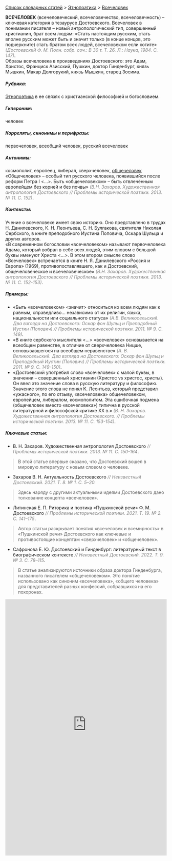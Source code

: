 <style>
st { color: Gray;
  font-style: italic;}
</style>

[Список словарных статей](https://thesaurus-dostoevsky.github.io/Thesaurus/) > [Этнопоэтика](ethnopoe.md) > [Всечеловек](всечеловек.md) 

**ВСЕЧЕЛОВЕК** (всечеловеческий,  всечеловечество, всечеловечность) – ключевая категория в тезаурусе Достоевского. Всечеловек в понимании писателя –  новый антропологический тип, совершенный христианин,  брат всем людям: «Стать настоящим русским, стать вполне русским может быть и значит только (в конце концов, это подчеркните) стать братом всех людей, всечеловеком если хотите»  <st>(Достоевский Ф. М. Полн. собр. соч.: В 30 т. Т. 26. Л.: Наука, 1984. С. 147)</st>.  
Образы всечеловека в произведениях Достоевского: это Адам,  Христос, Франциск Азисский, Пушкин, доктор Гинденбург, князь Мышкин, Макар Долгорукий,  князь Мышкин, старец Зосима.

##### Рубрика:
[Этнопоэтика](ethnopoe.md) в ее связях  с христианской философией и богословием.
##### Гипероним:
человек
##### Корреляты, синонимы и перифразы:
первочеловек, всеобщий человек, русский всечеловек
##### Антонимы:
космополит, европеец, либерал, сверхчеловек, [общечеловек](общечеловек.md)  
«Общечеловек» – особый тип русского человека, появившийся после реформ Петра I <…>. Быть «общечеловеком» – быть отвлечённым европейцем без корней и без почвы» <st>(В.Н. Захаров. Художественная антропология Достоевского // Проблемы исторической поэтики. 2013. № 11. С. 152)</st>.
##### Контексты:
Учение  о всечеловеке имеет свою историю. Оно представлено в трудах Н. Данилевского, К. Н. Леонтьева, С. Н. Булгакова,  святителя  Николая Сербского, в книге преподобного Иустина Поповича, Оскара Шульца и других авторов.  
«В современном богословии «всечеловеком» называют первочеловека Адама, который вобрал в себе всех людей, этим словом с большой буквы именуют Христа <…>. В этом втором смысле слово «Всечеловек» встречается в книге Н. Я. Данилевского «Россия и Европа» (1969), противопоставлявшего, как и Достоевский, общечеловеческое и всечеловеческое»  <st>(В.Н. Захаров. Художественная антропология Достоевского // Проблемы исторической поэтики. 2013. № 11. С. 152-153)</st>.
##### Примеры:
*	«Быть «всечеловеком» <значит> относиться ко всем людям как к 
равным, справедливо… независимо от их религии, языка, национальности или социального статуса» <st>(А.В. Великосельский. Два взгляда на Достоевского: Оскар фон Шульц и Преподобный Иустин (Попович) // Проблемы исторической поэтики. 2011. № 9. С. 149)</st>.
*	«В книге сербского мыслителя <…> «всечеловек» основывается на всеобщем равенстве, в отличие от сверхчеловека Ницше, основывавшегося на всеобщем неравенстве» <st>(А. В. Великосельский. Два взгляда на Достоевского: Оскар фон Шульц и Преподобный Иустин (Попович) // Проблемы исторической поэтики. 2011. № 9. С. 149-150)</st>.
* «Достоевский употребил слово «всечеловек» с малой буквы, в 
значении – совершенный христианин (Христос vs христос, христы). Он ввел это значение слова в русскую литературу и философию. Значение этого слова не понял К. Леонтьев, который представил «ужасного», по его отзыву, «всечеловека» общечеловеком, европейцем, либералом, космополитом. Эта ошибочная подмена (общечеловек вместо «всечеловека») типична в русской литературной и философской критике ХХ в.» <st>(В. Н. Захаров. Художественная антропология Достоевского. // Проблемы исторической поэтики. 2013. № 11. С. 153-154)</st>.
##### Ключевые статьи:
* В. Н. Захаров. Художественная антропология Достоевского <st>// Проблемы исторической поэтики. 2013. № 11. С.  150-164</st>.
> В этой статье впервые сказано, что Достоевский вошел в мировую литературу с новым словом о человеке.
* Захаров В. Н. Актуальность Достоевского <st>// Неизвестный 
Достоевский.  2021. Т. 8. № 1. С. 5–20.</st>
> Здесь наряду с другими актуальными идеями Достоевского дано толкование концепта «всечеловек».
*	Литинская Е. П. Риторика и поэтика «Пушкинской речи» Ф. М.
Достоевского <st>// Проблемы исторической поэтики. 2021. Т. 19. № 2. С. 141–175</st>.
> Автор статьи раскрывает понятия «всечеловек и всемирность» в «Пушкинской речи» Достоевского как ключевые и противостоящие концептам «сверхчеловек» и «общечеловек».
*	Сафронова Е. Ю. Достоевский и Гинденбург: литературный текст в биографическом контексте <st>// Неизвестный Достоевский. 2022. Т. 9. № 3. С. 78–115</st>.
> В статье анализируются источники образа доктора Гинденбурга, названного писателем «общечеловеком».  Это понятие использовано как синоним «всечеловека», «общего человека» для представителей разных конфессий, собравшихся на его похоронах.

<iframe src="https://thesaurus-dostoevsky.github.io/nk/всечеловек.html" style="border:0px;width:100%;height:800px" allowfullscreen="true" webkitallowfullscreen="true" mozallowfullscreen="true">
